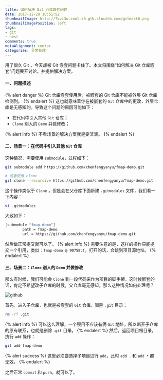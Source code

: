 ```yaml
---
title: 如何解决 Git 仓库嵌套问题
date: 2017-12-28 10:51:52
thumbnailImage: http://7xvi3w.com1.z0.glb.clouddn.com/gitnest0.png
thumbnailImagePosition: left
tags: 
- git
- nest
comments: true
metaAlignment: center
categories: 异常处理
---
```

用了很久 Git ，今天却被 Git 嵌套问题卡住了。本文将围绕“如何解决 Git 仓库嵌套”问题展开讨论，并提供解决方案。
<!-- more -->
#### 一、问题描述
{% alert danger %}
Git 仓库嵌套使用后，被嵌套的 Git 仓库不能被外层 Git 仓库检测到。
{% endalert %}
这也就意味着你在被嵌套的 `Git` 仓库中的更改，外层仓库是无感知的。导致这个问题的原因可能如下：
- 在代码中引入其他 `Git` 仓库；
- `Clone` 别人的 `Demo` 并做修改；

{% alert info %}
不看场景的解决方案就是耍流氓。
{% endalert %}

#### 二、场景一：在代码中引入其他 `Git` 仓库
这种情况，需要使用 `submodule`，过程如下：
```bash
git submodule add https://github.com/chenfengyanyu/fmap-demo.git

# 或者使用 clone
git clone --recursive https://github.com/chenfengyanyu/fmap-demo.git
```
这个操作类似于 `Clone` ，但是会在父仓库下面新建 `.gitmodules` 文件，我们看一下内容：
```bash
vi .gitmodules
```
大致如下：
```bash
[submodule "fmap-demo"]
        path = fmap-demo
        url = https://github.com/chenfengyanyu/fmap-demo.git
```
然后做正常提交就可以了。
{% alert info %}
需要注意的是，这样的操作只能提交一个引用，类似：`fmap-demo @ 90758cf`，打开的话，会跳到项目源地址。
{% endalert %}

#### 三、场景二：`Clone` 别人的 `Demo` 并做修改
那么有时候，我们可能会 `Clone` 到一段代码来作为项目的脚手架，这时候嵌套的话，肯定不希望改子仓库的时候，父仓库毫无感知。那么这种情况如何处理呢？

![github](http://7xvi3w.com1.z0.glb.clouddn.com/gitnest1.png)

首先，进入子仓库，也就是被嵌套的 `Git` 仓库，删除 `.git` 目录：
```bash
rm -rf .git
```
{% alert info %}
可以这么理解，一个项目不应该有俩 `Git` 地址，所以断开子仓库的原有联系，也就是删除 `.git` 目录。
{% endalert %}
然后，返回项目根目录，执行 `add` 操作：
```bash
git add fmap-demo
```

{% alert success %}
这里必须要选择子项目进行 `add`，此时 `add .` 和 `add *` 都无效。
{% endalert %}

之后正常 `commit` 和 `push`，就可以了。
